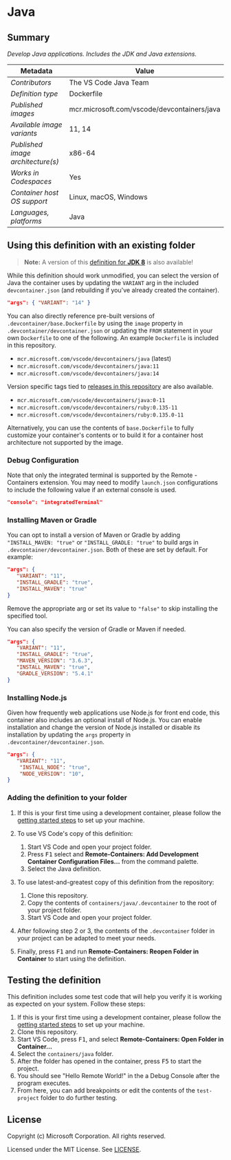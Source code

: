 # Java

## Summary

*Develop Java applications. Includes the JDK and Java extensions.*

| Metadata | Value |  
|----------|-------|
| *Contributors* | The VS Code Java Team |
| *Definition type* | Dockerfile |
| *Published images* | mcr.microsoft.com/vscode/devcontainers/java |
| *Available image variants* | 11, 14 |
| *Published image architecture(s)* | x86-64 |
| *Works in Codespaces* | Yes |
| *Container host OS support* | Linux, macOS, Windows |
| *Languages, platforms* | Java |

## Using this definition with an existing folder

> **Note:** A version of this [definition for **JDK 8**](../java-8) is also available!

While this definition should work unmodified, you can select the version of Java the container uses by updating the `VARIANT` arg in the included `devcontainer.json` (and rebuilding if you've already created the container).

```json
"args": { "VARIANT": "14" }
```

You can also directly reference pre-built versions of `.devcontainer/base.Dockerfile` by using the `image` property in `.devcontainer/devcontainer.json` or updating the `FROM` statement in your own  `Dockerfile` to one of the following. An example `Dockerfile` is included in this repository.

- `mcr.microsoft.com/vscode/devcontainers/java` (latest)
- `mcr.microsoft.com/vscode/devcontainers/java:11`
- `mcr.microsoft.com/vscode/devcontainers/java:14`

Version specific tags tied to [releases in this repository](https://github.com/microsoft/vscode-dev-containers/releases) are also available.

- `mcr.microsoft.com/vscode/devcontainers/java:0-11`
- `mcr.microsoft.com/vscode/devcontainers/ruby:0.135-11`
- `mcr.microsoft.com/vscode/devcontainers/ruby:0.135.0-11`

Alternatively, you can use the contents of `base.Dockerfile` to fully customize your container's contents or to build it for a container host architecture not supported by the image.

### Debug Configuration

Note that only the integrated terminal is supported by the Remote - Containers extension. You may need to modify `launch.json` configurations to include the following value if an external console is used.

```json
"console": "integratedTerminal"
```

### Installing Maven or Gradle

You can opt to install a version of Maven or Gradle by adding `"INSTALL_MAVEN: "true"` or `"INSTALL_GRADLE: "true"` to build args in `.devcontainer/devcontainer.json`. Both of these are set by default. For example:

```json
"args": {
   "VARIANT": "11",
   "INSTALL_GRADLE": "true",
   "INSTALL_MAVEN": "true"
}
```

Remove the appropriate arg or set its value to `"false"` to skip installing the specified tool.

You can also specify the version of Gradle or Maven if needed.

```json
"args": {
   "VARIANT": "11",
   "INSTALL_GRADLE": "true",
   "MAVEN_VERSION": "3.6.3",
   "INSTALL_MAVEN": "true",
   "GRADLE_VERSION": "5.4.1"
}
```

### Installing Node.js

Given how frequently web applications use Node.js for front end code, this container also includes an optional install of Node.js. You can enable installation and change the version of Node.js installed or disable its installation by updating the `args` property in `.devcontainer/devcontainer.json`.

```json
"args": {
   "VARIANT": "11",
    "INSTALL_NODE": "true",
    "NODE_VERSION": "10",
}
```

### Adding the definition to your folder

1. If this is your first time using a development container, please follow the [getting started steps](https://aka.ms/vscode-remote/containers/getting-started) to set up your machine.

2. To use VS Code's copy of this definition:
   1. Start VS Code and open your project folder.
   2. Press <kbd>F1</kbd> select and **Remote-Containers: Add Development Container Configuration Files...** from the command palette.
   3. Select the Java definition.

3. To use latest-and-greatest copy of this definition from the repository:
   1. Clone this repository.
   2. Copy the contents of `containers/java/.devcontainer` to the root of your project folder.
   3. Start VS Code and open your project folder.

4. After following step 2 or 3, the contents of the `.devcontainer` folder in your project can be adapted to meet your needs.

5. Finally, press <kbd>F1</kbd> and run **Remote-Containers: Reopen Folder in Container** to start using the definition.

## Testing the definition

This definition includes some test code that will help you verify it is working as expected on your system. Follow these steps:

1. If this is your first time using a development container, please follow the [getting started steps](https://aka.ms/vscode-remote/containers/getting-started) to set up your machine.
2. Clone this repository.
3. Start VS Code, press <kbd>F1</kbd>, and select **Remote-Containers: Open Folder in Container...**
4. Select the `containers/java` folder.
5. After the folder has opened in the container, press <kbd>F5</kbd> to start the project.
6. You should see "Hello Remote World!" in the a Debug Console after the program executes.
7. From here, you can add breakpoints or edit the contents of the `test-project` folder to do further testing.

## License

Copyright (c) Microsoft Corporation. All rights reserved.

Licensed under the MIT License. See [LICENSE](https://github.com/Microsoft/vscode-dev-containers/blob/master/LICENSE).
